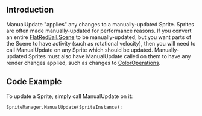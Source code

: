 ## Introduction

ManualUpdate "applies" any changes to a manually-updated Sprite. Sprites are often made manually-updated for performance reasons. If you convert an entire [FlatRedBall.Scene](/frb/docs/index.php?title=FlatRedBall.Scene.md "FlatRedBall.Scene") to be manually-updated, but you want parts of the Scene to have activity (such as rotational velocity), then you will need to call ManualUpdate on any Sprite which should be updated. Manually-updated Sprites must also have ManualUpdate called on them to have any render changes applied, such as changes to [ColorOperations](/frb/docs/index.php?title=FlatRedBall.Graphics.IColorable.ColorOperation.md "FlatRedBall.Graphics.IColorable.ColorOperation").

## Code Example

To update a Sprite, simply call ManualUpdate on it:

    SpriteManager.ManualUpdate(SpriteInstance);
